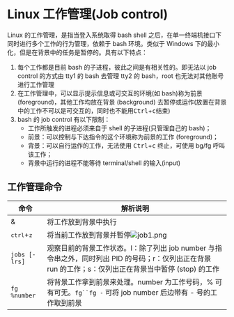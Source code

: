 # Linux 工作管理(Job control)
Linux 的工作管理，是指当登入系统取得 bash shell 之后，在单一终端机接口下同时进行多个工作的行为管理，依赖于 bash 环境。类似于 Windows 下的最小化，但是在背景中的任务是暂停的。具有以下特点：

1. 每个工作都是目前 bash 的子进程，彼此之间是有相关性的。即无法以 job control 的方式由 tty1 的 bash 去管理 tty2 的 bash，root 也无法对其他账号进行工作管理
2. 在工作管理中，可以显示提示信息或可交互的环境(如 bash)称为前景(foreground)，其他工作均放在背景 (background) 去暂停或运作(放置在背景中的工作不可以是可交互的，同时也不能用<kbd>Ctrl</kbd>+<kbd>c</kbd>结束)
3. bash 的 job control 有以下限制：
   * 工作所触发的进程必须来自于 shell 的子进程(只管理自己的 bash)；
   * 前景：可以控制与下达指令的这个环境称为前景的工作 (foreground)；
   * 背景：可以自行运作的工作，无法使用 <kbd>Ctrl</kbd>+<kbd>c</kbd> 终止，可使用 bg/fg 呼叫该工作；
   * 背景中运行的进程不能等待 terminal/shell 的输入(input)

## 工作管理命令
|命令|解析说明|
|-|-|
|&|将工作放到背景中执行|
|<kbd>ctrl</kbd>+<kbd>z</kbd>|将当前工作放到背景并暂停![job1.png](https://i.loli.net/2021/08/07/dA2XFWginYpEsjG.png)|
|`jobs [-lrs]`|观察目前的背景工作状态。l：除了列出 job number 与指令串之外，同时列出 PID 的号码；r：仅列出正在背景 run 的工作；s：仅列出正在背景当中暂停 (stop) 的工作|
|`fg %number`|将背景工作拿到前景来处理。number 为工作号码，% 可有可无。`fg``fg -` 可将 job number 后边带有 - 号的工作取到前景|